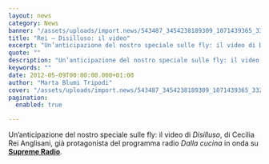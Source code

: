 ```yaml
---
layout: news
category: News
banner: "/assets/uploads/import.news/543487_3454238189309_1071439365_33204401_207045546_n.jpg"
title: "Rei – Disilluso: il video"
excerpt: "Un’anticipazione del nostro speciale sulle fly: il video di Disilluso, di Cecilia Rei Anglisani, già protagonista del programma radio Dalla cucina in onda su Supreme Radio.  "
quote: ""
description: "Un’anticipazione del nostro speciale sulle fly: il video di Disilluso, di Cecilia Rei Anglisani, già protagonista del programma radio Dalla cucina in onda su Supreme Radio.  "
keywords: ""
date: 2012-05-09T00:00:00.000+01:00
author: "Marta Blumi Tripodi"
cover: "/assets/uploads/import.news/543487_3454238189309_1071439365_33204401_207045546_n.jpg"
pagination:
  enabled: true

---
```


Un’anticipazione del nostro speciale sulle fly: il video di _Disilluso_, di Cecilia Rei Anglisani, già protagonista del programma radio _Dalla cucina_ in onda su **[Supreme Radio](http://www.supremeradio.it/ "http://www.supremeradio.it/")**.